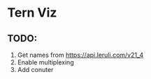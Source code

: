 # Tern Viz

## TODO:

1. Get names from  https://api.leruli.com/v21_4
2. Enable multiplexing
3. Add conuter